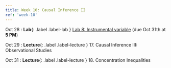 ```yaml
---
title: Week 10: Causal Inference II
ref: 'week-10'
---
```

Oct 28
: **Lab**{: .label .label-lab } [Lab 8: Instrumental variable](https://data102.datahub.berkeley.edu/hub/user-redirect/git-pull?repo=https%3A%2F%2Fgithub.com%2Fds-102%2Ffa24-materials&urlpath=lab%2Ftree%2Ffa24-materials%2Flab%2Flab08%2Flab08.ipynb&branch=main) (due Oct 31th at **5 PM**)

Oct 29
: **Lecture**{: .label .label-lecture } 17. Causal Inference III: Observational Studies

Oct 31
: **Lecture**{: .label .label-lecture } 18. Concentration Inequalities
